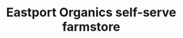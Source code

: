 ---
title: "Eastport Organics self-serve farmstore"
url: /eastport/eastport-organics-self-serve-farmstore/
shop: farm
---